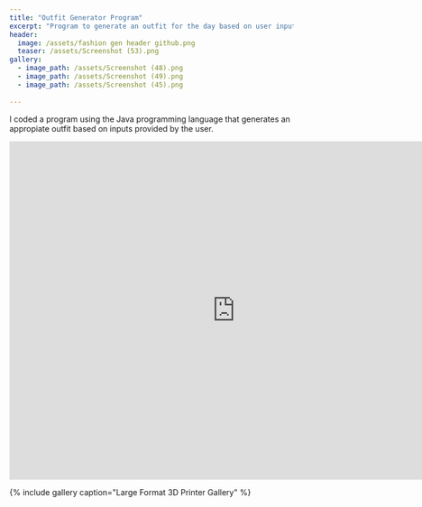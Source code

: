 ```yaml
---
title: "Outfit Generator Program"
excerpt: "Program to generate an outfit for the day based on user inputs and settings."
header:
  image: /assets/fashion gen header github.png
  teaser: /assets/Screenshot (53).png
gallery:
  - image_path: /assets/Screenshot (48).png
  - image_path: /assets/Screenshot (49).png
  - image_path: /assets/Screenshot (45).png
   
---
```


I coded a program using the Java programming language that generates an appropiate outfit based on inputs provided by the user.

<iframe src="https://myhub.autodesk360.com/ue2df0af5/shares/public/SH35dfcQT936092f0e437224cd558fdcdc2f?mode=embed" width="800" height="600" allowfullscreen="true" webkitallowfullscreen="true" mozallowfullscreen="true"  frameborder="0"></iframe>

{% include gallery caption="Large Format 3D Printer Gallery" %}
